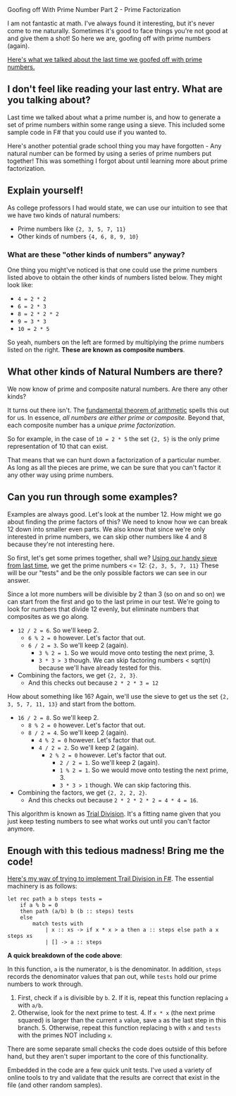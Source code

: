<div class="article-header">Goofing off With Prime Number Part 2 - Prime Factorization</div>

I am not fantastic at math. I've always found it interesting, but it's never come to me naturally. Sometimes it's good to face things you're not good at and give them a shot! So here we are, goofing off with prime numbers (again). 

[Here's what we talked about the last time we goofed off with prime numbers.](http://pseudoramble.com/blog/entry/goofing-off-with-prime-numbers-part-1.html)

## I don't feel like reading your last entry. What are you talking about?

Last time we talked about what a prime number is, and how to generate a set of prime numbers within some range using a sieve. This included some sample code in F# that you could use if you wanted to. 

Here's another potential grade school thing you may have forgotten - Any natural number can be formed by using a series of prime numbers put together! This was something I forgot about until learning more about prime factorization.

## Explain yourself!

As college professors I had would state, we can use our intuition to see that we have two kinds of natural numbers:

 * Prime numbers like `{2, 3, 5, 7, 11}`
 * Other kinds of numbers `{4, 6, 8, 9, 10}`
 
### What are these "other kinds of numbers" anyway? 

One thing you might've noticed is that one could use the prime numbers listed above to obtain the other kinds of numbers listed below. They might look like:

 * `4 = 2 * 2`
 * `6 = 2 * 3`
 * `8 = 2 * 2 * 2`
 * `9 = 3 * 3`
 * `10 = 2 * 5`

So yeah, numbers on the left are formed by multiplying the prime numbers listed on the right. **These are known as composite numbers**.

## What other kinds of Natural Numbers are there?

We now know of prime and composite natural numbers. Are there any other kinds? 

It turns out there isn't. The [fundamental theorem of arithmetic](https://en.wikipedia.org/wiki/Fundamental_theorem_of_arithmetic) spells this out for us. In essence, *all numbers are either prime or composite.* Beyond that, each composite number has a *unique prime factorization*. 

So for example, in the case of `10 = 2 * 5` the set `{2, 5}` is the only prime representation of 10 that can exist. 

That means that we can hunt down a factorization of a particular number. As long as all the pieces are prime, we can be sure that you can't factor it any other way using prime numbers.

## Can you run through some examples?

Examples are always good. Let's look at the number 12. How might we go about finding the prime factors of this? We need to know how we can break 12 down into smaller even parts. We also know that since we're only interested in prime numbers, we can skip other numbers like 4 and 8 because they're not interesting here.

So first, let's get some primes together, shall we? [Using our handy sieve from last time](http://pseudoramble.com/blog/entry/goofing-off-with-prime-numbers-part-1.html), we get the prime numbers <= 12: `{2, 3, 5, 7, 11}` These will be our "tests" and be the only possible factors we can see in our answer.

Since a lot more numbers will be divisible by 2 than 3 (so on and so on) we can start from the first and go to the last prime in our test. We're going to look for numbers that divide 12 evenly, but eliminate numbers that composites as we go along. 

 * `12 / 2 = 6`. So we'll keep 2. 
    * `6 % 2 = 0` however. Let's factor that out.
    * `6 / 2 = 3`. So we'll keep 2 (again). 
      * `3 % 2 = 1`. So we would move onto testing the next prime, 3.
      * `3 * 3 > 3` though. We can skip factoring numbers < sqrt(n) because we'll have already tested for this.
 * Combining the factors, we get `{2, 2, 3}`. 
    * And this checks out because `2 * 2 * 3 = 12`

How about something like 16? Again, we'll use the sieve to get us the set `{2, 3, 5, 7, 11, 13}` and start from the bottom.

 * `16 / 2 = 8`. So we'll keep 2.
    * `8 % 2 = 0` however. Let's factor that out.
    * `8 / 2 = 4`. So we'll keep 2 (again).
      * `4 % 2 = 0` however. Let's factor that out.
      * `4 / 2 = 2`. So we'll keep 2 (again).
        * `2 % 2 = 0` however. Let's factor that out.
          * `2 / 2 = 1`. So we'll keep 2 (again).
          * `1 % 2 = 1`. So we would move onto testing the next prime, 3.
          * `3 * 3 > 1` though. We can skip factoring this.
 * Combining the factors, we get `{2, 2, 2, 2}`.
    * And this checks out because `2 * 2 * 2 * 2 = 4 * 4 = 16`.

This algorithm is known as [Trial Division](https://en.wikipedia.org/wiki/Trial_division). It's a fitting name given that you just keep testing numbers to see what works out until you can't factor anymore.

## Enough with this tedious madness! Bring me the code!

[Here's my way of trying to implement Trail Division in F#](https://github.com/pseudoramble/hundred-projects/blob/master/f%23/Numbers/prime-factors.fsx). The essential machinery is as follows:

    let rec path a b steps tests =
        if a % b = 0
        then path (a/b) b (b :: steps) tests
        else
            match tests with
                | x :: xs -> if x * x > a then a :: steps else path a x steps xs
                | [] -> a :: steps
                
**A quick breakdown of the code above**:

In this function, `a` is the numerator, `b` is the denominator. In addition, `steps` records the denominator values that pan out, while `tests` hold our prime numbers to work through. 

1. First, check if `a` is divisible by `b`. 
   2. If it is, repeat this function replacing `a` with `a/b`.
3. Otherwise, look for the next prime to test. 
   4. If `x * x` (the next prime squared) is larger than the current `a` value, save `a` as the last step in this branch.
   5. Otherwise, repeat this function replacing `b` with `x` and `tests` with the primes NOT including `x`.

There are some separate small checks the code does outside of this before hand, but they aren't super important to the core of this functionality.

Embedded in the code are a few quick unit tests. I've used a variety of online tools to try and validate that the results are correct that exist in the file (and other random samples).
